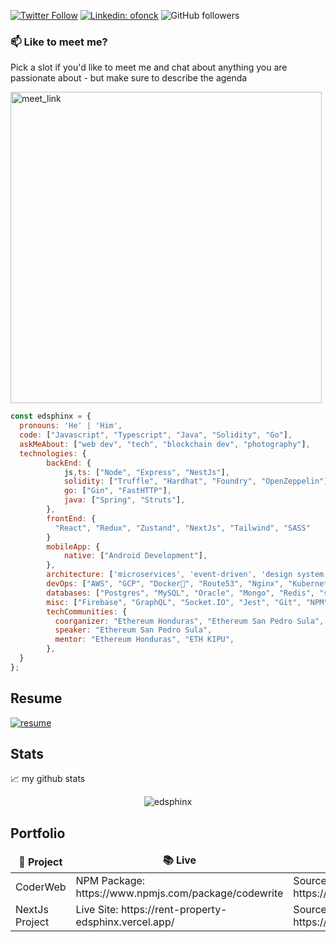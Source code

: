 [![Twitter Follow](https://img.shields.io/twitter/follow/oFonCK?label=Follow)](https://twitter.com/intent/follow?screen_name=oFonCK)
[![Linkedin: ofonck](https://img.shields.io/badge/-ofonck-blue?style=flat-square&logo=Linkedin&logoColor=white&link=https://www.linkedin.com/in/ofonck/)](https://www.linkedin.com/in/ofonck/)
![GitHub followers](https://img.shields.io/github/followers/edsphinx?label=Follow&style=social)

### 📫 Like to meet me?

Pick a slot if you'd like to meet me and chat about anything you are passionate about - but make sure to describe the agenda

<a href="https://calendly.com/fonckdev/30min" target="_blank"><img width="498" alt="meet_link" src="https://user-images.githubusercontent.com/15426564/144297439-f530f383-e73e-41e0-9914-a9b7d3f432e5.png"></a>

```javascript
const edsphinx = {
  pronouns: 'He' | 'Him',
  code: ["Javascript", "Typescript", "Java", "Solidity", "Go"],
  askMeAbout: ["web dev", "tech", "blockchain dev", "photography"],
  technologies: {
        backEnd: {
            js,ts: ["Node", "Express", "NestJs"],
            solidity: ["Truffle", "Hardhat", "Foundry", "OpenZeppelin"],
            go: ["Gin", "FastHTTP"],
            java: ["Spring", "Struts"],
        },
        frontEnd: {
          "React", "Redux", "Zustand", "NextJs", "Tailwind", "SASS"
        }
        mobileApp: {
            native: ["Android Development"],
        },
        architecture: ['microservices', 'event-driven', 'design system pattern'],
        devOps: ["AWS", "GCP", "Docker🐳", "Route53", "Nginx", "Kubernetes"],
        databases: ["Postgres", "MySQL", "Oracle", "Mongo", "Redis", "sqlite"],
        misc: ["Firebase", "GraphQL", "Socket.IO", "Jest", "Git", "NPM", "PNPM", "YARN", "Github Actions"],
        techCommunities: {
          coorganizer: "Ethereum Honduras", "Ethereum San Pedro Sula",
          speaker: "Ethereum San Pedro Sula",
          mentor: "Ethereum Honduras", "ETH KIPU",
        },
  }
};
```

## Resume

<a href="https://github.com/edsphinx/resume/blob/main/Oscar%20Fonseca%20-%20Resume.pdf" target="_blank">![resume](https://img.shields.io/badge/edsphinx-resume-blue)</a>

## Stats

📈 my github stats

<p align="center"><img src="https://github-readme-stats.vercel.app/api?username=edsphinx&show_icons=true&theme=dark&hide=stars,issues" alt="edsphinx" /></p>

## Portfolio

<table>
  <thead align="center">
    <tr border: none;>
      <td><b>🎁 Project</b></td>
      <td><b>📚 Live</b></td>
      <td><b>⭐ Code</b></td>
    </tr>
  </thead>
  <tbody>
    <tr>
      <td>CoderWeb</td>
      <td>NPM Package: https://www.npmjs.com/package/codewrite</td>
      <td>Source Code: https://github.com/edsphinx/CoderWeb</td>
    </tr>
    <tr>
      <td>NextJs Project</td>
      <td>Live Site: https://rent-property-edsphinx.vercel.app/</td>
      <td>Source Code: https://github.com/edsphinx/PropertyRent</td>
    </tr>
  </tbody>
</table>
